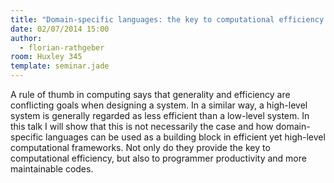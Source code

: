 ```yaml
---
title: "Domain-specific languages: the key to computational efficiency and programmer productivity"
date: 02/07/2014 15:00
author:
  - florian-rathgeber
room: Huxley 345
template: seminar.jade
---
```

A rule of thumb in computing says that generality and efficiency are
conflicting goals when designing a system. In a similar way, a
high-level system is generally regarded as less efficient than a
low-level system. In this talk I will show that this is not necessarily
the case and how domain-specific languages can be used as a building
block in efficient yet high-level computational frameworks. Not only do
they provide the key to computational efficiency, but also to programmer
productivity and more maintainable codes.
